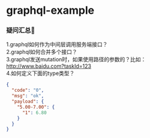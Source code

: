 # graphql-example

### 疑问汇总🤔️
1.graphql如何作为中间层调用服务端接口？  
2.graphql如何合并多个接口？  
3.graphql发送mutation时，如果使用路径的参数的？比如：http://www.baidu.com?taskId=123  
4.如何定义下面的type类型？
```json
{
  "code": "0",
  "msg": "ok",
  "payload": {
    "5.00-7.00": {
      "1": 6.80
    }
  }
}
```
